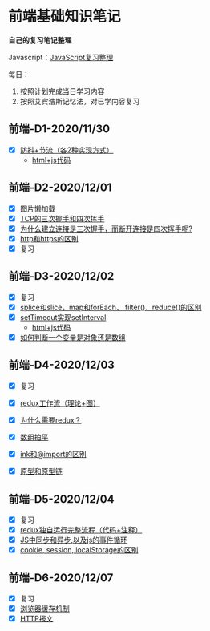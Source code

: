 # 前端基础知识笔记

**自己的复习笔记整理**

Javascript：[JavaScript复习整理](https://www.wolai.com/mary/sxD9sU5x4MBmP5EpaGFAph#kbymPXgCamKVgCksfJiQpN)

每日：
1. 按照计划完成当日学习内容
2. 按照艾宾浩斯记忆法，对已学内容复习

## 前端-D1-2020/11/30
   - [x] [防抖+节流（各2种实现方式）](https://www.wolai.com/mary/31tAtZhJXZU86nR5wueUWt#oE31y4MiDySb6Ebdeu9htH)
     - [html+js代码](2020-11-30/防抖节流.html)

## 前端-D2-2020/12/01
   - [x] [图片懒加载](https://www.wolai.com/mary/ejfAPog1qaAu7NDKpt45mx)
   - [x] [TCP的三次握手和四次挥手](https://www.wolai.com/mary/inf1zCaoMJdRCYoZQXhALC)
   - [x] [为什么建立连接是三次握手，而断开连接是四次挥手呢?](https://www.wolai.com/mary/vn4gmFeiivV3wob6vX8GVa)
   - [x] [http和https的区别](https://www.wolai.com/mary/kbymPXgCamKVgCksfJiQpN)
   - [x] 复习

## 前端-D3-2020/12/02
   - [x] 复习
   - [x] [splice和slice，map和forEach、 filter()、reduce()的区别](https://www.wolai.com/mary/4d3HuSKg2c4K3CHnDDWkYt)
   - [x] [setTimeout实现setInterval](https://www.wolai.com/mary/wvPwz4FhRqgaze9SRypxPY)
     - [html+js代码](2020-12-02/用setTImeout实现setInterval.html)
   - [x] [如何判断一个变量是对象还是数组](https://www.wolai.com/mary/rPktXJ2xocawfXnX1vqTeD)

## 前端-D4-2020/12/03
   - [x] 复习
   - [x] [redux工作流（理论+图）](https://www.wolai.com/mary/tFsQmZwzvzxHuvr1FcPpPY)
   - [x] [为什么需要redux？](https://www.wolai.com/mary/m7FQAtFtFpvpWnsgEpkqGy)
   - [x] [数组拍平](https://www.wolai.com/mary/xeDL9FvoMQHQoaj7eYGvga)
   - [x] [ink和@import的区别](https://www.wolai.com/mary/4BzVhqrtJSzWiMYRTZik1Y)
   - [x] [原型和原型链](https://www.wolai.com/mary/kNxiaTie7PHSBFG3MntuJz)


## 前端-D5-2020/12/04
   - [x] 复习
   - [x] [redux独自运行完整流程（代码+注释）](https://www.wolai.com/mary/mL7ZWpottr6ZJqwaeazPm7)
   - [x] [JS中同步和异步,以及js的事件循环](https://www.wolai.com/mary/eYhJjyyUyijoPm4xNbhi6B)
   - [x] [cookie, session, localStorage的区别](https://www.wolai.com/mary/9YQmgfdHUHDrhEvzv9jTUg)

## 前端-D6-2020/12/07
- [x] 复习
- [x] [浏览器缓存机制](https://www.wolai.com/mary/6kL4mn5WTKxy9xyTe6eWeD)
- [x] [HTTP报文](https://www.wolai.com/mary/ckVDvcNBSkbg4nF2ipfAZo)